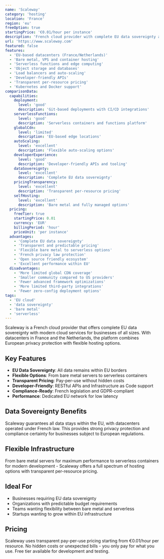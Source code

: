 ```yaml
---
name: 'Scaleway'
category: 'hosting'
location: 'France'
region: 'eu'
freeOption: true
startingPrice: '€0.01/hour per instance'
description: 'French cloud provider with complete EU data sovereignty and transparent pricing for modern web applications.'
url: 'https://www.scaleway.com'
featured: false
features:
  - 'EU-based datacenters (France/Netherlands)'
  - 'Bare metal, VPS and container hosting'
  - 'Serverless functions and edge computing'
  - 'Object storage and databases'
  - 'Load balancers and auto-scaling'
  - 'Developer-friendly APIs'
  - 'Transparent per-resource pricing'
  - 'Kubernetes and Docker support'
comparisonData:
  capabilities:
    deployment:
      level: 'good'
      description: 'Git-based deployments with CI/CD integrations'
    serverlessFunctions:
      level: 'good'
      description: 'Serverless containers and functions platform'
    globalCdn:
      level: 'limited'
      description: 'EU-based edge locations'
    autoScaling:
      level: 'excellent'
      description: 'Flexible auto-scaling options'
    developerExperience:
      level: 'good'
      description: 'Developer-friendly APIs and tooling'
    dataSovereignty:
      level: 'excellent'
      description: 'Complete EU data sovereignty'
    pricingTransparency:
      level: 'excellent'
      description: 'Transparent per-resource pricing'
    selfHosting:
      level: 'excellent'
      description: 'Bare metal and fully managed options'
  pricing:
    freeTier: true
    startingPrice: 0.01
    currency: 'EUR'
    billingPeriod: 'hour'
    priceUnit: 'per instance'
  advantages:
    - 'Complete EU data sovereignty'
    - 'Transparent and predictable pricing'
    - 'Flexible bare metal to serverless options'
    - 'French privacy law protection'
    - 'Open source friendly ecosystem'
    - 'Excellent performance within EU'
  disadvantages:
    - 'More limited global CDN coverage'
    - 'Smaller community compared to US providers'
    - 'Fewer advanced framework optimizations'
    - 'More limited third-party integrations'
    - 'Fewer zero-config deployment options'
tags:
  - 'EU cloud'
  - 'data sovereignty'
  - 'bare metal'
  - 'serverless'
---
```


Scaleway is a French cloud provider that offers complete EU data sovereignty with modern cloud services for businesses of all sizes. With datacenters in France and the Netherlands, the platform combines European privacy protection with flexible hosting options.

## Key Features

- **EU Data Sovereignty**: All data remains within EU borders
- **Flexible Options**: From bare metal servers to serverless containers
- **Transparent Pricing**: Pay-per-use without hidden costs
- **Developer-Friendly**: RESTful APIs and Infrastructure as Code support
- **Compliance-Ready**: French legislation and GDPR-compliant
- **Performance**: Dedicated EU network for low latency

## Data Sovereignty Benefits

Scaleway guarantees all data stays within the EU, with datacenters operated under French law. This provides strong privacy protection and compliance certainty for businesses subject to European regulations.

## Flexible Infrastructure

From bare metal servers for maximum performance to serverless containers for modern development - Scaleway offers a full spectrum of hosting options with transparent per-resource pricing.

## Ideal For

- Businesses requiring EU data sovereignty
- Organizations with predictable budget requirements
- Teams wanting flexibility between bare metal and serverless
- Startups wanting to grow within EU infrastructure

## Pricing

Scaleway uses transparent pay-per-use pricing starting from €0.01/hour per resource. No hidden costs or unexpected bills - you only pay for what you use. Free tier available for development and testing.
